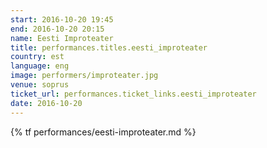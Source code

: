 ```yaml
---
start: 2016-10-20 19:45
end: 2016-10-20 20:15
name: Eesti Improteater
title: performances.titles.eesti_improteater
country: est
language: eng
image: performers/improteater.jpg
venue: soprus
ticket_url: performances.ticket_links.eesti_improteater
date: 2016-10-20
---
```


{% tf performances/eesti-improteater.md %}
